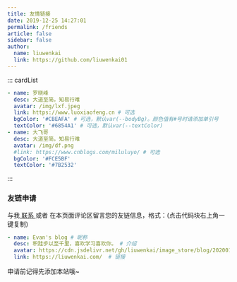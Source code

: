 ```yaml
---
title: 友情链接
date: 2019-12-25 14:27:01
permalink: /friends
article: false
sidebar: false
author: 
  name: liuwenkai
  link: https://github.com/liuwenkai01
---
```


<!--
普通卡片列表容器，可用于友情链接、项目推荐、古诗词展示等。
cardList 后面可跟随一个数字表示每行最多显示多少个，选值范围1~4，默认3。在小屏时会根据屏幕宽度减少每行显示数量。
-->
::: cardList
```yaml
- name: 罗晓峰
  desc: 大道至简，知易行难
  avatar: /img/lxf.jpeg
  link: https://www.luoxiaofeng.cn # 可选
  bgColor: '#CBEAFA' # 可选，默认var(--bodyBg)。颜色值有#号时请添加单引号
  textColor: '#6854A1' # 可选，默认var(--textColor)
- name: 大飞哥
  desc: 大道至简，知易行难
  avatar: /img/df.png
  #link: https://www.cnblogs.com/miluluyo/ # 可选
  bgColor: '#FCE5BF'
  textColor: '#7B2532'
```
:::


### 友链申请

与我[ 联系 ](/about/#联系)或者 在本页面评论区留言您的友链信息，格式：(点击代码块右上角一键复制)


```yaml
- name: Evan's blog # 昵称
  desc: 积跬步以至千里，喜欢学习喜欢你。 # 介绍
  avatar: https://cdn.jsdelivr.net/gh/liuwenkai/image_store/blog/20200103123203.jpg # 头像
  link: https://liuwenkai.com/  # 链接
```

申请前记得先添加本站哦~
